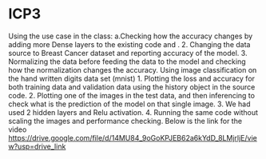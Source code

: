 # ICP3
Using the use case in the class: a.Checking how the accuracy changes by adding more Dense layers to the existing code and . 2. Changing the data source to Breast Cancer dataset and reporting accuracy of the model. 3. Normalizing the data before feeding the data to the model and checking how the normalization changes the accuracy. Using image classification on the hand written digits data set (mnist) 1. Plotting the loss and accuracy for both training data and validation data using the history object in the source code. 2. Plotting one of the images in the test data, and then inferencing to check what is the prediction of the model on that single image. 3. We had used 2 hidden layers and Relu activation. 4. Running the same code without scaling the images and performance checking.
Below is the link for the video https://drive.google.com/file/d/14MU84_9oGoKPJEB62a6kYdD_8LMjrljE/view?usp=drive_link
